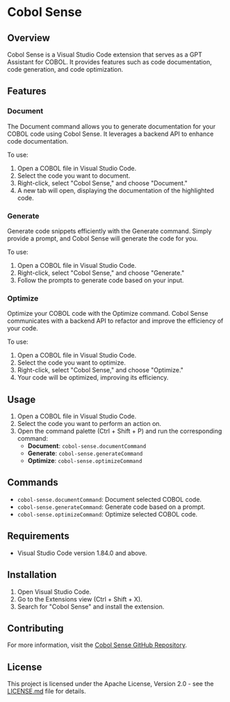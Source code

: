 # Cobol Sense

## Overview

Cobol Sense is a Visual Studio Code extension that serves as a GPT Assistant for COBOL. It provides features such as code documentation, code generation, and code optimization.

## Features

### Document

The Document command allows you to generate documentation for your COBOL code using Cobol Sense. It leverages a backend API to enhance code documentation.

To use:
1. Open a COBOL file in Visual Studio Code.
2. Select the code you want to document.
3. Right-click, select "Cobol Sense," and choose "Document."
4. A new tab will open, displaying the documentation of the highlighted code.

### Generate

Generate code snippets efficiently with the Generate command. Simply provide a prompt, and Cobol Sense will generate the code for you.

To use:
1. Open a COBOL file in Visual Studio Code.
2. Right-click, select "Cobol Sense," and choose "Generate."
3. Follow the prompts to generate code based on your input.

### Optimize

Optimize your COBOL code with the Optimize command. Cobol Sense communicates with a backend API to refactor and improve the efficiency of your code.

To use:
1. Open a COBOL file in Visual Studio Code.
2. Select the code you want to optimize.
3. Right-click, select "Cobol Sense," and choose "Optimize."
4. Your code will be optimized, improving its efficiency.

## Usage

1. Open a COBOL file in Visual Studio Code.
2. Select the code you want to perform an action on.
3. Open the command palette (Ctrl + Shift + P) and run the corresponding command:
    - **Document**: `cobol-sense.documentCommand`
    - **Generate**: `cobol-sense.generateCommand`
    - **Optimize**: `cobol-sense.optimizeCommand`

## Commands

- `cobol-sense.documentCommand`: Document selected COBOL code.
- `cobol-sense.generateCommand`: Generate code based on a prompt.
- `cobol-sense.optimizeCommand`: Optimize selected COBOL code.

## Requirements

- Visual Studio Code version 1.84.0 and above.

## Installation

1. Open Visual Studio Code.
2. Go to the Extensions view (Ctrl + Shift + X).
3. Search for "Cobol Sense" and install the extension.

## Contributing

For more information, visit the [Cobol Sense GitHub Repository](https://github.com/cobolsense/COBOLSense).

## License

This project is licensed under the Apache License, Version 2.0 - see the [LICENSE.md](LICENSE.md) file for details.
